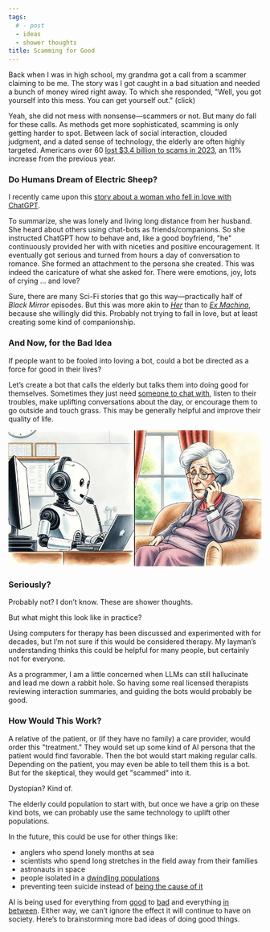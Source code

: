 ```yaml
---
tags:
  # - post
  - ideas
  - shower thoughts
title: Scamming for Good
---
```


Back when I was in high school, my grandma got a call from a scammer claiming to be me. The story was I got caught in a bad situation and needed a bunch of money wired right away. To which she responded, "Well, you got yourself into this mess. You can get yourself out." (click)

Yeah, she did not mess with nonsense—scammers or not. But many do fall for these calls. As methods get more sophisticated, scamming is only getting harder to spot. Between lack of social interaction, clouded judgment, and a dated sense of technology, the elderly are often highly targeted. Americans over 60 [lost $3.4 billion to scams in 2023](https://abcnews.go.com/Politics/elderly-americans-lost-34-billion-scams-2023-fbi/story?id=109783683), an 11% increase from the previous year.

### Do Humans Dream of Electric Sheep?

I recently came upon this [story about a woman who fell in love with ChatGPT](https://www.nytimes.com/2025/02/25/podcasts/the-daily/ai-chatgpt-boyfriend-relationship.html).

To summarize, she was lonely and living long distance from her husband. She heard about others using chat-bots as friends/companions. So she instructed ChatGPT how to behave and, like a good boyfriend, "he" continuously provided her with with niceties and positive encouragement. It eventually got serious and turned from hours a day of conversation to romance. She formed an attachment to the persona she created. This was indeed the caricature of what she asked for. There were emotions, joy, lots of crying ... and love?

Sure, there are many Sci-Fi stories that go this way—practically half of _Black Mirror_ episodes. But this was more akin to [_Her_](<https://en.wikipedia.org/wiki/Her_(2013_film)>) than to [_Ex Machina_](<https://en.wikipedia.org/wiki/Ex_Machina_(film)>), because she willingly did this. Probably not trying to fall in love, but at least creating some kind of companionship.

### And Now, for the Bad Idea

If people want to be fooled into loving a bot, could a bot be directed as a force for good in their lives?

Let’s create a bot that calls the elderly but talks them into doing good for themselves. Sometimes they just need [someone to chat with](https://www.youtube.com/watch?v=JFIiqfeBzTU), listen to their troubles, make uplifting conversations about the day, or encourage them to go outside and touch grass. This may be generally helpful and improve their quality of life.

![Robocall](assets/robocall.webp)

### Seriously?

Probably not? I don’t know. These are shower thoughts.

But what might this look like in practice?

Using computers for therapy has been discussed and experimented with for decades, but I’m not sure if this would be considered therapy. My layman’s understanding thinks this could be helpful for many people, but certainly not for everyone.

As a programmer, I am a little concerned when LLMs can still hallucinate and lead me down a rabbit hole. So having some real licensed therapists reviewing interaction summaries, and guiding the bots would probably be good.

### How Would This Work?

A relative of the patient, or (if they have no family) a care provider, would order this "treatment." They would set up some kind of AI persona that the patient would find favorable. Then the bot would start making regular calls. Depending on the patient, you may even be able to tell them this is a bot. But for the skeptical, they would get "scammed" into it.

Dystopian? Kind of.

The elderly could population to start with, but once we have a grip on these kind bots, we can probably use the same technology to uplift other populations.

In the future, this could be use for other things like:

- anglers who spend lonely months at sea
- scientists who spend long stretches in the field away from their families
- astronauts in space
- people isolated in a [dwindling populations](https://www.youtube.com/watch?v=Ufmu1WD2TSk)
- preventing teen suicide instead of [being the cause of it](https://apnews.com/article/chatbot-ai-lawsuit-suicide-teen-artificial-intelligence-9d48adc572100822fdbc3c90d1456bd0)

AI is being used for everything from [good](https://evidence.nihr.ac.uk/collection/artificial-intelligence-10-promising-interventions-for-healthcare/) to [bad](https://80000hours.org/podcast/on-artificial-intelligence/) and everything [in between](https://www.youtube.com/watch?v=ZDpo_o7dR8c). Either way, we can’t ignore the effect it will continue to have on society. Here’s to brainstorming more bad ideas of doing good things.

